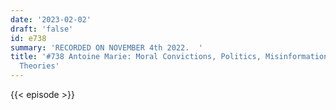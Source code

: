 ```yaml
---
date: '2023-02-02'
draft: 'false'
id: e738
summary: 'RECORDED ON NOVEMBER 4th 2022.  '
title: '#738 Antoine Marie: Moral Convictions, Politics, Misinformation, and Conspiracy
  Theories'
---
```

{{< episode >}}
